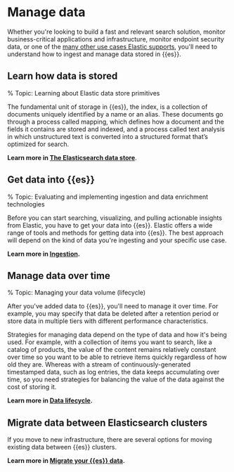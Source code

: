 # Manage data

Whether you're looking to build a fast and relevant search solution, monitor business-critical applications and infrastructure, monitor endpoint security data, or one of the [many other use cases Elastic supports](/get-started/introduction.md#use-cases), you'll need to understand how to ingest and manage data stored in {{es}}.

## Learn how data is stored

% Topic: Learning about Elastic data store primitives

The fundamental unit of storage in {{es}}, the index, is a collection of documents uniquely identified by a name or an alias. These documents go through a process called mapping, which defines how a document and the fields it contains are stored and indexed, and a process called text analysis in which unstructured text is converted into a structured format that’s optimized for search.

**Learn more in [The Elasticsearch data store](/manage-data/data-store.md)**.

## Get data into {{es}}

% Topic: Evaluating and implementing ingestion and data enrichment technologies

Before you can start searching, visualizing, and pulling actionable insights from Elastic, you have to get your data into {{es}}.  Elastic offers a wide range of tools and methods for getting data into {{es}}. The best approach will depend on the kind of data you're ingesting and your specific use case.

**Learn more in [Ingestion](/manage-data/ingest.md).**

## Manage data over time

% Topic: Managing your data volume (lifecycle)

After you've added data to {{es}}, you'll need to manage it over time. For example, you may specify that data be deleted after a retention period or store data in multiple tiers with different performance characteristics.

Strategies for managing data depend on the type of data and how it's being used. For example, with a collection of items you want to search, like a catalog of products, the value of the content remains relatively constant over time so you want to be able to retrieve items quickly regardless of how old they are. Whereas with a stream of continuously-generated timestamped data, such as log entries, the data keeps accumulating over time, so you need strategies for balancing the value of the data against the cost of storing it.

**Learn more in [Data lifecycle](/manage-data/lifecycle.md).**

## Migrate data between Elasticsearch clusters

If you move to new infrastructure, there are several options for moving existing data between {{es}} clusters.

**Learn more in [Migrate your {{es}} data](/manage-data/migrate.md).**